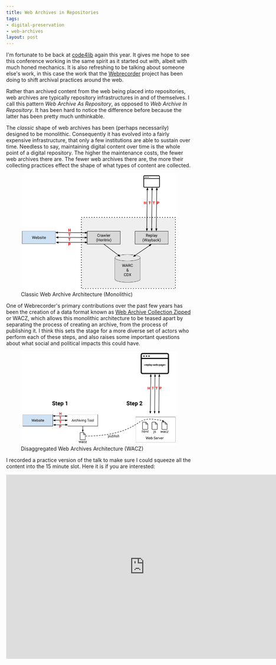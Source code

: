 ```yaml
---
title: Web Archives in Repositories 
tags:
- digital-preservation
- web-archives
layout: post
---
```


I'm fortunate to be back at [code4lib](https://2022.code4lib.org) again this year. It gives me hope to see this conference working in the same spirit as it started out with, albeit with much honed mechanics. It is also refreshing to be talking about someone else's work, in this case the work that the [Webrecorder](https://webrecorder.net) project has been doing to shift archival practices around the web.

Rather than archived content from the web being placed into repositories, web archives are typically repository infrastructures in and of themselves. I call this pattern *Web Archive As Repository*, as opposed to *Web Archive In Repository*. It has been hard to notice the difference before because the latter has been pretty much unthinkable.

The *classic* shape of web archives has been (perhaps necessarily) designed to be monolithic. Consequently it has evolved into a fairly expensive infrastructure, that only a few institutions are able to sustain over time. Needless to say, maintaining digital content over time is the whole point of a digital repository. The higher the maintenance costs, the fewer web archives there are. The fewer web archives there are, the more their collecting practices effect the shape of what types of content are collected.

<figure>
  <img style="background-color: white" class="img-responsive" src="/images/c4l22-1.png">
  <figcaption>Classic Web Archive Architecture (Monolithic)</figcaption>
</figure>

One of Webrecorder's primary contributions over the past few years has been the creation of a data format known as [Web Archive Collection Zipped](https://specs.webrecorder.net/wacz/latest/) or WACZ, which allows this monolithic architecture to be teased apart by separating the process of creating an archive, from the process of publishing it. I think this sets the stage for a more diverse set of actors who perform each of these steps, and also raises some important questions about what social and political impacts this could have.

<figure>
  <img style="background-color: white;" class="img-responsive" src="/images/c4l22-2.png">
  <figcaption>Disaggregated Web Archives Architecture (WACZ)</figcaption>
</figure>

I recorded a practice version of the talk to make sure I could squeeze all the content into the 15 minute slot. Here it is if you are interested:

<iframe width="750" height="500" sandbox="allow-same-origin allow-scripts allow-popups" src="https://tube.nocturlab.fr/videos/embed/b61e3c00-5a16-49ed-a19e-ffc405b44236" frameborder="0" allowfullscreen></iframe>

